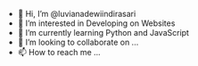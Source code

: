 - 👋 Hi, I’m @luvianadewiindirasari
- 👀 I’m interested in Developing on Websites
- 🌱 I’m currently learning Python and JavaScript
- 💞️ I’m looking to collaborate on ...
- 📫 How to reach me ...

<!---
luvianadewiindirasari/luvianadewiindirasari is a ✨ special ✨ repository because its `README.md` (this file) appears on your GitHub profile.
You can click the Preview link to take a look at your changes.
--->
